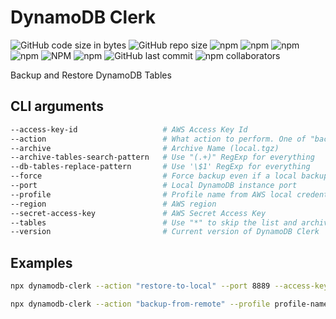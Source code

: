# DynamoDB Clerk

![GitHub code size in bytes](https://img.shields.io/github/languages/code-size/93v/dynamodb-clerk.svg)
![GitHub repo size](https://img.shields.io/github/repo-size/93v/dynamodb-clerk.svg)
![npm](https://img.shields.io/npm/dw/dynamodb-clerk.svg)
![npm](https://img.shields.io/npm/dm/dynamodb-clerk.svg)
![npm](https://img.shields.io/npm/dy/dynamodb-clerk.svg)
![npm](https://img.shields.io/npm/dt/dynamodb-clerk.svg)
![NPM](https://img.shields.io/npm/l/dynamodb-clerk.svg)
![npm](https://img.shields.io/npm/v/dynamodb-clerk.svg)
![GitHub last commit](https://img.shields.io/github/last-commit/93v/dynamodb-clerk.svg)
![npm collaborators](https://img.shields.io/npm/collaborators/dynamodb-clerk.svg)

Backup and Restore DynamoDB Tables

## CLI arguments

```bash
--access-key-id                   # AWS Access Key Id
--action                          # What action to perform. One of "backup-from-remote", "backup-from-local", "restore-to-remote", "restore-to-local"
--archive                         # Archive Name (local.tgz)
--archive-tables-search-pattern   # Use "(.+)" RegExp for everything
--db-tables-replace-pattern       # Use '\$1' RegExp for everything
--force                           # Force backup even if a local backup exists
--port                            # Local DynamoDB instance port
--profile                         # Profile name from AWS local credentials
--region                          # AWS region
--secret-access-key               # AWS Secret Access Key
--tables                          # Use "*" to skip the list and archive all tables
--version                         # Current version of DynamoDB Clerk
```

## Examples

```bash
npx dynamodb-clerk --action "restore-to-local" --port 8889 --access-key-id localAwsAccessKeyId --secret-access-key localAwsSecretAccessKey --archive backup.tgz --archive-tables-search-pattern "(.+)" --db-tables-replace-pattern '\$1'
```

```bash
npx dynamodb-clerk --action "backup-from-remote" --profile profile-name --tables "*" --force
```
